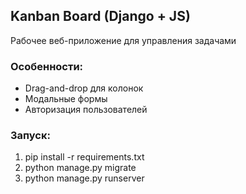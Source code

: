 ## Kanban Board (Django + JS)
Рабочее веб-приложение для управления задачами

### Особенности:
- Drag-and-drop для колонок
- Модальные формы
- Авторизация пользователей

### Запуск:
1. pip install -r requirements.txt
2. python manage.py migrate
3. python manage.py runserver

